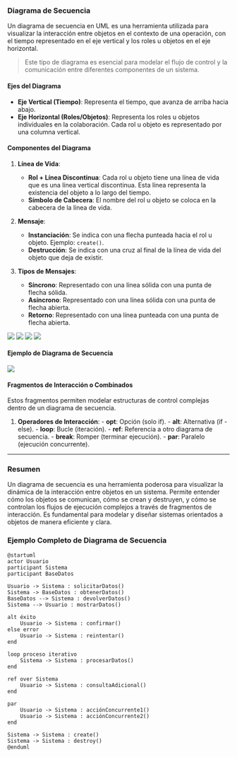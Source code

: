 ### Diagrama de Secuencia

Un diagrama de secuencia en UML es una herramienta utilizada para visualizar la interacción entre objetos en el contexto de una operación, con el tiempo representado en el eje vertical y los roles u objetos en el eje horizontal.

>Este tipo de diagrama es esencial para modelar el flujo de control y la comunicación entre diferentes componentes de un sistema.

#### Ejes del Diagrama

- **Eje Vertical (Tiempo)**: Representa el tiempo, que avanza de arriba hacia abajo.
- **Eje Horizontal (Roles/Objetos)**: Representa los roles u objetos individuales en la colaboración. Cada rol u objeto es representado por una columna vertical.

#### Componentes del Diagrama

1. **Línea de Vida**:
   - **Rol + Línea Discontinua**: Cada rol u objeto tiene una línea de vida que es una línea vertical discontinua. Esta línea representa la existencia del objeto a lo largo del tiempo.
   - **Símbolo de Cabecera**: El nombre del rol u objeto se coloca en la cabecera de la línea de vida.

2. **Mensaje**:
   - **Instanciación**: Se indica con una flecha punteada hacia el rol u objeto. Ejemplo: `create()`.
   - **Destrucción**: Se indica con una cruz al final de la línea de vida del objeto que deja de existir.

3. **Tipos de Mensajes**:
   - **Síncrono**: Representado con una línea sólida con una punta de flecha sólida.
   - **Asíncrono**: Representado con una línea sólida con una punta de flecha abierta.
   - **Retorno**: Representado con una línea punteada con una punta de flecha abierta.

![](https://lh7-us.googleusercontent.com/docsz/AD_4nXfjZnVfaVyaPZigCDq3BA_7ulbLn9OvYNlQ9gN9l3u_h76bQVTPnKfWULyT7yAzUQy6e_qenR-FZyL6CG5JzJTsu6xx5pXAIm2RNyMvIAmUAPKj1Enj-ppvTyEvv5eJzxX_h_rJtHZvD0rDfk7PLKT12awT?key=VReuh94fGGpJZLGsXsGdUQ)
![](https://lh7-us.googleusercontent.com/docsz/AD_4nXeSmLGC4KOe82GgyH7AxBNrYmIMMqczFUWhTPOTt2CtoqIAYmLM047yNd5eeZ0yWjAAzx1sEi0IWWRJ8m0rgwNDQW7uL20cuW_rfWc8ib2sSdoxxF4E0BwHqeuWLOblqXNp4eOOyz-IkekoYeSGhAy9n2LQ?key=VReuh94fGGpJZLGsXsGdUQ)
![](https://lh7-us.googleusercontent.com/docsz/AD_4nXe25qRPNkfGicf7bCoWhAhnPnxrN4biiHS5bBewphfcHRc9syg6XGJABAr3gSOThq0qEyUhAyEeRzZ_g3NcU2qWQHBQrEExFvG51PIlhIw1WwwLoLj2TgusEhF70WufDVmlMjdNtxl43B_xZfPOj671PGcA?key=VReuh94fGGpJZLGsXsGdUQ)
![](https://lh7-us.googleusercontent.com/docsz/AD_4nXfvhJ7xF5XAwgoiAArXTlRReB9jNgmsOk5tJN29eaP68x5FmXlYGUkxHxpWDjZMoGlnDVuOOq8y23N6gmPK62WBuksP_jsJQMu69XRIE_MDlWd0QfnU5_sa-iDPWsBrQUHFf9V0H-o2YFpTbsbaRk7l-vY?key=VReuh94fGGpJZLGsXsGdUQ)


#### Ejemplo de Diagrama de Secuencia

**![](https://lh7-us.googleusercontent.com/docsz/AD_4nXcfjyrypaJNz7p7c6EZ__ZDp9DrDuVsovNqEBgJXr0yG3FuObSxG1GtLvYunFSJARPggwjfGgYzKiVUUQY9sXzZNF1_k7m-nG5EwWA-8nMAhuE62A3iGpry806gpiavSrmeLB_OYTi25Hr9JGX_ZZ8z58k?key=eC-A4tU6YurBdRY8QSa-gA)**

#### Fragmentos de Interacción o Combinados

Estos fragmentos permiten modelar estructuras de control complejas dentro de un diagrama de secuencia.

1. **Operadores de Interacción**:
	   - **opt**: Opción (solo if).
	   - **alt**: Alternativa (if - else).
	   - **loop**: Bucle (iteración).
	   - **ref**: Referencia a otro diagrama de secuencia.
	   - **break**: Romper (terminar ejecución). 
	   - **par**: Paralelo (ejecución concurrente).
---
### Resumen

Un diagrama de secuencia es una herramienta poderosa para visualizar la dinámica de la interacción entre objetos en un sistema. Permite entender cómo los objetos se comunican, cómo se crean y destruyen, y cómo se controlan los flujos de ejecución complejos a través de fragmentos de interacción. Es fundamental para modelar y diseñar sistemas orientados a objetos de manera eficiente y clara.

### Ejemplo Completo de Diagrama de Secuencia

```plantuml
@startuml
actor Usuario
participant Sistema
participant BaseDatos

Usuario -> Sistema : solicitarDatos()
Sistema -> BaseDatos : obtenerDatos()
BaseDatos --> Sistema : devolverDatos()
Sistema --> Usuario : mostrarDatos()

alt éxito
    Usuario -> Sistema : confirmar()
else error
    Usuario -> Sistema : reintentar()
end

loop proceso iterativo
    Sistema -> Sistema : procesarDatos()
end

ref over Sistema
    Usuario -> Sistema : consultaAdicional()
end

par
    Usuario -> Sistema : acciónConcurrente1()
    Usuario -> Sistema : acciónConcurrente2()
end

Sistema -> Sistema : create()
Sistema -> Sistema : destroy()
@enduml
```
